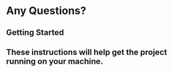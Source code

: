 # Any Questions?
<p></p>

<h2>Getting Started<h2>
    <p>These instructions will help get the project running on your machine.</p>


